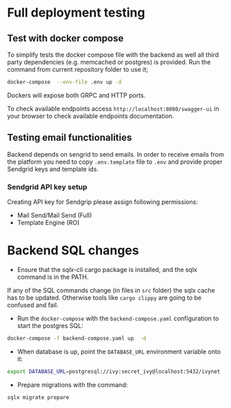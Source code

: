 # Full deployment testing

## Test with docker compose

To simplify tests the docker compose file with the backend as well all third party dependencies (e.g. memcached or postgres) is provided.
Run the command from current repository folder to use it;
```sh
docker-compose  --env-file .env up -d
```
Dockers will expose both GRPC and HTTP ports.

To check available endpoints access `http://localhost:8080/swagger-ui` in your browser to check available endpoints documentation.

## Testing email functionalities

Backend depends on sengrid to send emails.
In order to receive emails from the platform you need to copy `.env.template` file to `.env` and provide proper Sendgrid keys and template ids.

### Sendgrid API key setup

Creating API key for Sendgrip please assign following permissions:
- Mail Send/Mail Send (Full)
- Template Engine (RO)

# Backend SQL changes

* Ensure that the _sqlx-cli_ cargo package is installed, and the sqlx command is in the PATH.

If any of the SQL commands change (in files in `src` folder) the sqlx cache has to be updated.
Otherwise tools like `cargo clippy` are going to be confused and fail.

* Run the `docker-compose` with the `backend-compose.yaml` configuration to start the postgres SQL:

```sh
docker-compose -f backend-compose.yaml up  -d

 ```

* When database is up, point the `DATABASE_URL` environment variable onto it:

```sh
export DATABASE_URL=postgresql://ivy:secret_ivy@localhost:5432/ivynet
```

* Prepare migrations with the command:

```sh
sqlx migrate prepare
```
